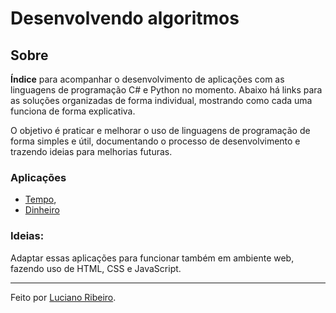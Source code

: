 # Desenvolvendo algoritmos

## Sobre
**Índice** para acompanhar o desenvolvimento de aplicações com as linguagens de programação C# e Python no momento.
Abaixo há links para as soluções organizadas de forma individual, mostrando como cada uma funciona de forma explicativa.

O objetivo é praticar e melhorar o uso de linguagens de programação de forma simples e útil, documentando o processo de desenvolvimento e trazendo ideias para melhorias futuras.

### Aplicações

 - [Tempo](https://github.com/LucianoR8/aplicacoes-console/blob/master/codigo-fonte/tempo/README.md),
 - [Dinheiro](https://github.com/LucianoR8/separador-dinheiro)

### Ideias:
Adaptar essas aplicações para funcionar também em ambiente web, fazendo uso de HTML, CSS e JavaScript.

---
Feito por [Luciano Ribeiro](https://github.com/LucianoR8).
